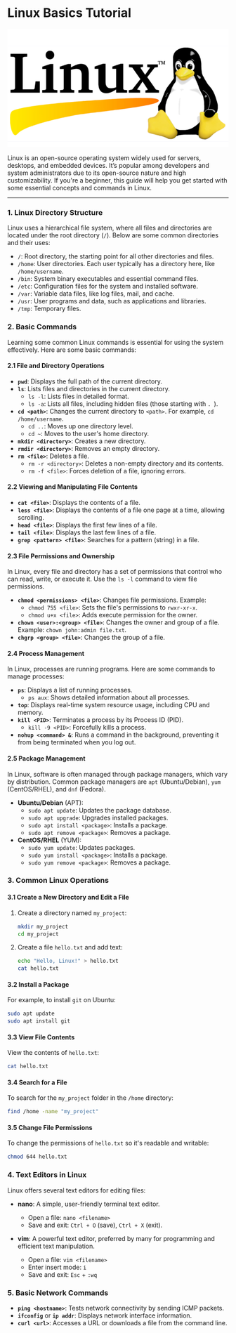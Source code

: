 # Linux Basics Tutorial
![](linux.png)

Linux is an open-source operating system widely used for servers, desktops, and embedded devices. It’s popular among developers and system administrators due to its open-source nature and high customizability. If you're a beginner, this guide will help you get started with some essential concepts and commands in Linux.

---

### 1. **Linux Directory Structure**

Linux uses a hierarchical file system, where all files and directories are located under the root directory (`/`). Below are some common directories and their uses:

- `/`: Root directory, the starting point for all other directories and files.
- `/home`: User directories. Each user typically has a directory here, like `/home/username`.
- `/bin`: System binary executables and essential command files.
- `/etc`: Configuration files for the system and installed software.
- `/var`: Variable data files, like log files, mail, and cache.
- `/usr`: User programs and data, such as applications and libraries.
- `/tmp`: Temporary files.

### 2. **Basic Commands**

Learning some common Linux commands is essential for using the system effectively. Here are some basic commands:

#### 2.1 **File and Directory Operations**
- **`pwd`**: Displays the full path of the current directory.
- **`ls`**: Lists files and directories in the current directory.
  - `ls -l`: Lists files in detailed format.
  - `ls -a`: Lists all files, including hidden files (those starting with `. `).
- **`cd <path>`**: Changes the current directory to `<path>`. For example, `cd /home/username`.
  - `cd ..`: Moves up one directory level.
  - `cd ~`: Moves to the user's home directory.
- **`mkdir <directory>`**: Creates a new directory.
- **`rmdir <directory>`**: Removes an empty directory.
- **`rm <file>`**: Deletes a file.
  - `rm -r <directory>`: Deletes a non-empty directory and its contents.
  - `rm -f <file>`: Forces deletion of a file, ignoring errors.

#### 2.2 **Viewing and Manipulating File Contents**
- **`cat <file>`**: Displays the contents of a file.
- **`less <file>`**: Displays the contents of a file one page at a time, allowing scrolling.
- **`head <file>`**: Displays the first few lines of a file.
- **`tail <file>`**: Displays the last few lines of a file.
- **`grep <pattern> <file>`**: Searches for a pattern (string) in a file.

#### 2.3 **File Permissions and Ownership**
In Linux, every file and directory has a set of permissions that control who can read, write, or execute it. Use the `ls -l` command to view file permissions.

- **`chmod <permissions> <file>`**: Changes file permissions. Example:
  - `chmod 755 <file>`: Sets the file's permissions to `rwxr-xr-x`.
  - `chmod u+x <file>`: Adds execute permission for the owner.
- **`chown <user>:<group> <file>`**: Changes the owner and group of a file. Example: `chown john:admin file.txt`.
- **`chgrp <group> <file>`**: Changes the group of a file.

#### 2.4 **Process Management**
In Linux, processes are running programs. Here are some commands to manage processes:

- **`ps`**: Displays a list of running processes.
  - `ps aux`: Shows detailed information about all processes.
- **`top`**: Displays real-time system resource usage, including CPU and memory.
- **`kill <PID>`**: Terminates a process by its Process ID (PID).
  - `kill -9 <PID>`: Forcefully kills a process.
- **`nohup <command> &`**: Runs a command in the background, preventing it from being terminated when you log out.

#### 2.5 **Package Management**
In Linux, software is often managed through package managers, which vary by distribution. Common package managers are `apt` (Ubuntu/Debian), `yum` (CentOS/RHEL), and `dnf` (Fedora).

- **Ubuntu/Debian** (APT):
  - `sudo apt update`: Updates the package database.
  - `sudo apt upgrade`: Upgrades installed packages.
  - `sudo apt install <package>`: Installs a package.
  - `sudo apt remove <package>`: Removes a package.
- **CentOS/RHEL** (YUM):
  - `sudo yum update`: Updates packages.
  - `sudo yum install <package>`: Installs a package.
  - `sudo yum remove <package>`: Removes a package.

### 3. **Common Linux Operations**

#### 3.1 Create a New Directory and Edit a File
1. Create a directory named `my_project`:
   ```bash
   mkdir my_project
   cd my_project
   ```
2. Create a file `hello.txt` and add text:
   ```bash
   echo "Hello, Linux!" > hello.txt
   cat hello.txt
   ```

#### 3.2 Install a Package
For example, to install `git` on Ubuntu:
```bash
sudo apt update
sudo apt install git
```

#### 3.3 View File Contents
View the contents of `hello.txt`:
```bash
cat hello.txt
```

#### 3.4 Search for a File
To search for the `my_project` folder in the `/home` directory:
```bash
find /home -name "my_project"
```

#### 3.5 Change File Permissions
To change the permissions of `hello.txt` so it's readable and writable:
```bash
chmod 644 hello.txt
```

### 4. **Text Editors in Linux**
Linux offers several text editors for editing files:

- **nano**: A simple, user-friendly terminal text editor.
  - Open a file: `nano <filename>`
  - Save and exit: `Ctrl + O` (save), `Ctrl + X` (exit).
  
- **vim**: A powerful text editor, preferred by many for programming and efficient text manipulation.
  - Open a file: `vim <filename>`
  - Enter insert mode: `i`
  - Save and exit: `Esc` + `:wq`

### 5. **Basic Network Commands**
- **`ping <hostname>`**: Tests network connectivity by sending ICMP packets.
- **`ifconfig`** or **`ip addr`**: Displays network interface information.
- **`curl <url>`**: Accesses a URL or downloads a file from the command line.